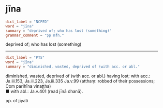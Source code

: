 # jīna

``` toml
dict_label = "NCPED"
word = "jīna"
summary = "deprived of; who has lost (something)"
grammar_comment = "pp mfn."
```

deprived of; who has lost (something)

--------------------

``` toml
dict_label = "PTS"
word = "jīna"
summary = "diminished, wasted, deprived of (with acc. or abl."
```

diminished, wasted, deprived of (with acc. or abl.) having lost; with acc.: Ja.iii.153, Ja.iii.223, Ja.iii.335 Ja.v.99 (atthaṃ: robbed of their possessions; Com parihīna vinaṭṭha)  
■ with abl.: Ja.v.401 (read jīnā dhanā).

pp. of jīyati

